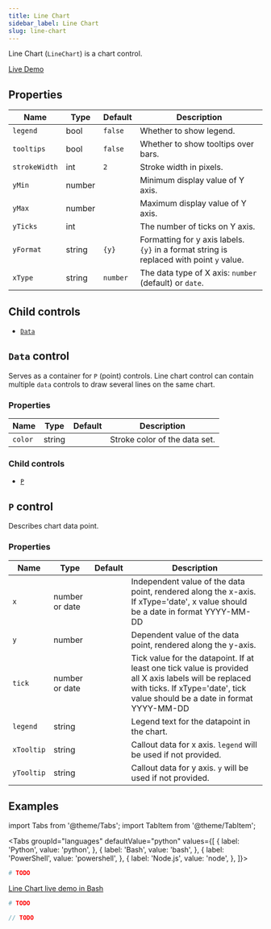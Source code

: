 ```yaml
---
title: Line Chart
sidebar_label: Line Chart
slug: line-chart
---
```


Line Chart (`LineChart`) is a chart control.

<a class="control-demo" href="https://repl.it/@pglet/bash-linechart-example" target="_blank">Live Demo</a>

## Properties

| Name       | Type   | Default | Description |
| -----------| ------ | ------- | ----------- |
| `legend`   | bool   | `false` | Whether to show legend. |
| `tooltips` | bool   | `false` | Whether to show tooltips over bars. |
| `strokeWidth` | int    | `2`    | Stroke width in pixels. |
| `yMin`     | number |         | Minimum display value of Y axis. |
| `yMax`     | number |         | Maximum display value of Y axis. |
| `yTicks`   | int    |         | The number of ticks on Y axis. |
| `yFormat`  | string | `{y}`   | Formatting for y axis labels. `{y}` in a format string is replaced with point `y` value. |
| `xType`    | string | `number` | The data type of X axis: `number` (default) or `date`. |

## Child controls

* [`Data`](#data-control)

## `Data` control

Serves as a container for `P` (point) controls. Line chart control can contain multiple `data` controls to draw several lines on the same chart.

### Properties

| Name       | Type   | Default | Description |
| -----------| ------ | ------- | ----------- |
| `color`    | string |         | Stroke color of the data set. |

### Child controls

* [`P`](#p-control)

## `P` control

Describes chart data point.

### Properties

| Name       | Type   | Default | Description |
| ---------- | ------ | ------- | ----------- |
| `x`        | number or date |         | Independent value of the data point, rendered along the x-axis. If xType='date', x value should be a date in format YYYY-MM-DD |
| `y`        | number |         | Dependent value of the data point, rendered along the y-axis. |
| `tick`     | number or date |         | Tick value for the datapoint. If at least one tick value is provided all X axis labels will be replaced with ticks. If xType='date', tick value should be a date in format YYYY-MM-DD|
| `legend`   | string |         | Legend text for the datapoint in the chart. |
| `xTooltip` | string |         | Callout data for x axis. `legend` will be used if not provided. |
| `yTooltip` | string |         | Callout data for y axis. `y` will be used if not provided. |

## Examples

import Tabs from '@theme/Tabs';
import TabItem from '@theme/TabItem';

<Tabs groupId="languages" defaultValue="python" values={[
  { label: 'Python', value: 'python', },
  { label: 'Bash', value: 'bash', },
  { label: 'PowerShell', value: 'powershell', },
  { label: 'Node.js', value: 'node', },
]}>

<TabItem value="python">

```python
# TODO
```

</TabItem>

<TabItem value="bash">

[Line Chart live demo in Bash](https://repl.it/@pglet/bash-linechart-example)

</TabItem>

<TabItem value="powershell">

```powershell
# TODO
```

</TabItem>

<TabItem value="node">

```javascript
// TODO
```

</TabItem>

</Tabs>

